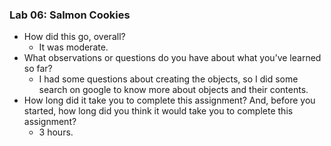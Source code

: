 ### Lab 06: Salmon Cookies

* How did this go, overall?
  * It was moderate.
* What observations or questions do you have about what you’ve learned so far?
  * I had some questions about creating the objects, so I did some search on google to know more about objects and their contents.
* How long did it take you to complete this assignment? And, before you started, how long did you think it would take you to complete this assignment?
  * 3 hours.